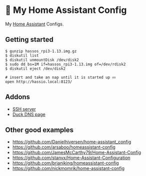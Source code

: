 # 🏡 My Home Assistant Config

My [Home Assistant](https://www.home-assistant.io/) Configs.

## Getting started

```
$ gunzip hassos_rpi3-1.13.img.gz
$ diskutil list
$ diskutil unmountDisk /dev/disk2
$ sudo dd bs=1M if=hassos_rpi3-1.13.img of=/dev/rdisk2
$ diskutil eject /dev/disk2

# insert and take an nap until it is started up 💤
open http://hassio.local:8123/
```

## Addons

* [SSH server](https://www.home-assistant.io/addons/ssh/)
* [Duck DNS page](https://www.home-assistant.io/addons/duckdns/)

## Other good examples

- https://github.com/Danielhiversen/home-assistant_config
- https://github.com/arsaboo/homeassistant-config
- https://github.com/JamesMcCarthy79/Home-Assistant-Config
- https://github.com/stanvx/Home-Assistant-Configuration
- https://github.com/brianjking/homeassistant-config
- https://github.com/nickmomrik/home-assistant-config
